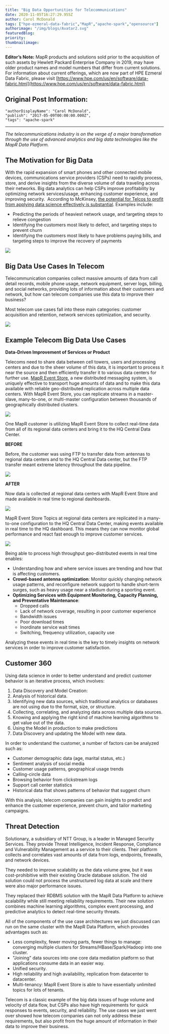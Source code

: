 ```yaml
---
title: "Big Data Opportunities for Telecommunications"
date: 2020-11-05T16:27:29.955Z
author: Carol McDonald 
tags: ["hpe-ezmeral-data-fabric","MapR","apache-spark","opensource"]
authorimage: "/img/blogs/Avatar2.svg"
featuredBlog:
priority:
thumbnailimage:
---
```

**Editor’s Note:** MapR products and solutions sold prior to the acquisition of such assets by Hewlett Packard Enterprise Company in 2019, may have older product names and model numbers that differ from current solutions. For information about current offerings, which are now part of HPE Ezmeral Data Fabric, please visit [https://www.hpe.com/us/en/software/data-fabric.html](https://www.hpe.com/us/en/software/data-fabric.html)

## Original Post Information:

```
"authorDisplayName": "Carol McDonald",
"publish": "2017-05-09T00:00:00.000Z",
"tags": "apache-spark"
```
---

*The telecommunications industry is on the verge of a major transformation through the use of advanced analytics and big data technologies like the MapR Data Platform.*

## **The Motivation for Big Data**

With the rapid expansion of smart phones and other connected mobile devices, communications service providers (CSPs) need to rapidly process, store, and derive insights from the diverse volume of data traveling across their networks. Big data analytics can help CSPs improve profitability by optimizing network services/usage, enhancing customer experience, and improving security.  According to McKinsey, <a target="_blank" href="http://www.mckinsey.com/industries/telecommunications/our-insights/telcos-the-untapped-promise-of-big-data">the potential for Telcos to profit from applying data science effectively is substantial</a>. Examples include:

*   Predicting the periods of heaviest network usage, and targeting steps to relieve congestion
*   Identifying the customers most likely to defect, and targeting steps to prevent churn
*   Identifying the customers most likely to have problems paying bills, and targeting steps to improve the recovery of payments

![](https://hpe-developer-portal.s3.amazonaws.com/uploads/media/2020/11/0-1605076495751.png)

## **Big Data Use Cases In Telecom**

Telecommunication companies collect massive amounts of data from call detail records, mobile phone usage, network equipment, server logs, billing, and social networks, providing lots of information about their customers and network, but how can telecom companies use this data to improve their business?

Most telecom use cases fall into these main categories: customer acquisition and retention, network services optimization, and security.

![](https://hpe-developer-portal.s3.amazonaws.com/uploads/media/2020/11/1-1605076513981.png)

## **Example Telecom Big Data Use Cases**

**Data-Driven Improvement of Services or Product**

Telecoms need to share data between cell towers, users and processing centers and due to the sheer volume of this data, it is important to process it near the source and then efficiently transfer it to various data centers for further use. <u>MapR Event Store</u>, a new distributed messaging system, is uniquely effective to transport huge amounts of data and to make this data available with reliable geo-distributed replication across multiple data centers. With MapR Event Store, you can replicate streams in a master-slave, many-to-one, or multi-master configuration between thousands of geographically distributed clusters.

![](https://hpe-developer-portal.s3.amazonaws.com/uploads/media/2020/11/2-1605076542289.png)

One MapR customer is utilizing MapR Event Store to collect real-time data from all of its regional data centers and bring it to the HQ Central Data Center.

**BEFORE**

Before, the customer was using FTP to transfer data from antennas to regional data centers and to the HQ Central Data center, but the FTP transfer meant extreme latency throughout the data pipeline.

![](https://hpe-developer-portal.s3.amazonaws.com/uploads/media/2020/11/3-1605076561221.png)

**AFTER**

Now data is collected at regional data centers with MapR Event Store and made available in real time to regional dashboards.

![](https://hpe-developer-portal.s3.amazonaws.com/uploads/media/2020/11/4-1605076603434.png)

MapR Event Store Topics at regional data centers are replicated in a many-to-one configuration to the HQ Central Data Center, making events available in real time to the HQ dashboard. This means they can now monitor global performance and react fast enough to improve customer services.

![](https://hpe-developer-portal.s3.amazonaws.com/uploads/media/2020/11/5-1-1605076623532.png)

Being able to process high throughput geo-distributed events in real time enables:

*   Understanding how and where service issues are trending and how that is affecting customers.
*   **Crowd-based antenna optimization**: Monitor quickly changing network usage patterns, and reconfigure network support to handle short-term surges, such as heavy usage near a stadium during a sporting event.
*   **Optimizing Services with Equipment Monitoring, Capacity Planning, and Preventative Maintenance**:
    *   Dropped calls
    *   Lack of network coverage, resulting in poor customer experience
    *   Bandwidth issues
    *   Poor download times
    *   Inordinate service wait times
    *   Switching, frequency utilization, capacity use

Analyzing these events in real time is the key to timely insights on network services in order to improve customer satisfaction.

## **Customer 360**

Using data science in order to better understand and predict customer behavior is an iterative process, which involves:

1. Data Discovery and Model Creation:
2. Analysis of historical data.
3. Identifying new data sources, which traditional analytics or databases are not using due to the format, size, or structure.
4. Collecting, correlating, and analyzing data across multiple data sources.
5. Knowing and applying the right kind of machine learning algorithms to get value out of the data.
6. Using the Model in production to make predictions
7. Data Discovery and updating the Model with new data.

In order to understand the customer, a number of factors can be analyzed such as:

*   Customer demographic data (age, marital status, etc.)
*   Sentiment analysis of social media
*   Customer usage patterns, geographical usage trends
*   Calling-circle data
*   Browsing behavior from clickstream logs
*   Support call center statistics
*   Historical data that shows patterns of behavior that suggest churn

With this analysis, telecom companies can gain insights to predict and enhance the customer experience, prevent churn, and tailor marketing campaigns.

## **Threat Detection**

Solutionary, a subsidiary of NTT Group, is a leader in Managed Security Services. They provide Threat Intelligence, Incident Response, Compliance and Vulnerability Management as a service to their clients. Their platform collects and correlates vast amounts of data from logs, endpoints, firewalls, and network devices.

They needed to improve scalability as the data volume grew, but it was cost-prohibitive with their existing Oracle database solution. The old solution could not process the unstructured log data at scale and there were also major performance issues.

They replaced their RDBMS solution with the MapR Data Platform to achieve scalability while still meeting reliability requirements. Their new solution combines machine learning algorithms, complex event processing, and predictive analytics to detect real-time security threats.

All of the components of the use case architectures we just discussed can run on the same cluster with the MapR Data Platform, which provides advantages such as:

*   Less complexity, fewer moving parts, fewer things to manage: converging multiple clusters for Streams/HBase/Spark/Hadoop into one cluster.
*   "Joining" data sources into one core data mediation platform so that applications consume data in an easier way.
*   Unified security.
*   High reliability and high availability, replication from datacenter to datacenter.
*   Multi-tenancy: MapR Event Store is able to have essentially unlimited topics for lots of tenants.

Telecom is a classic example of the big data issues of huge volume and velocity of data flow, but CSPs also have high requirements for quick responses to events, security, and reliability. The use cases we just went over showed how telecom companies can not only address these requirements, but also profit from the huge amount of information in their data to improve their business.